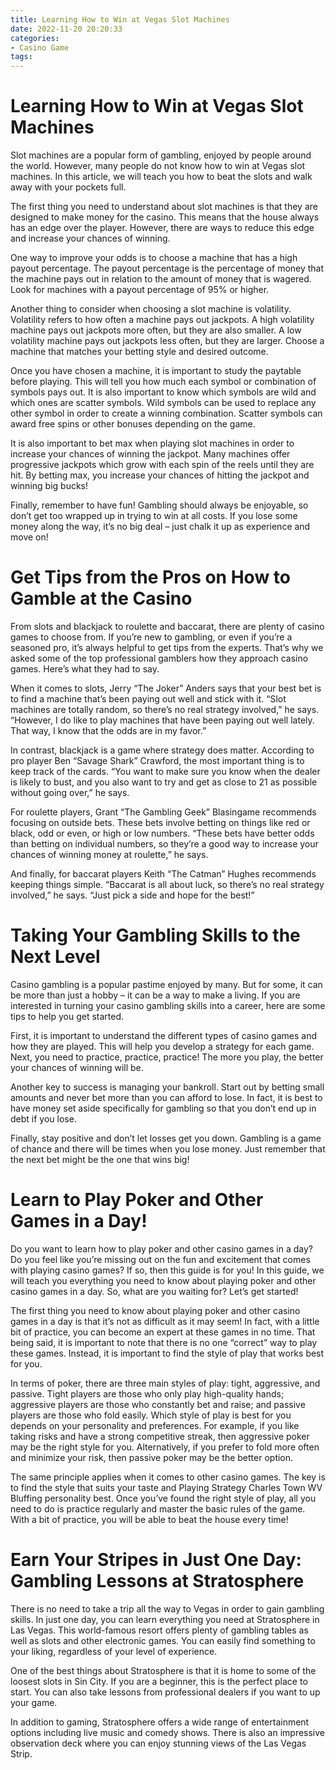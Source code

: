 ```yaml
---
title: Learning How to Win at Vegas Slot Machines
date: 2022-11-20 20:20:33
categories:
- Casino Game
tags:
---
```



#  Learning How to Win at Vegas Slot Machines

Slot machines are a popular form of gambling, enjoyed by people around the world. However, many people do not know how to win at Vegas slot machines. In this article, we will teach you how to beat the slots and walk away with your pockets full.

The first thing you need to understand about slot machines is that they are designed to make money for the casino. This means that the house always has an edge over the player. However, there are ways to reduce this edge and increase your chances of winning.

One way to improve your odds is to choose a machine that has a high payout percentage. The payout percentage is the percentage of money that the machine pays out in relation to the amount of money that is wagered. Look for machines with a payout percentage of 95% or higher.

Another thing to consider when choosing a slot machine is volatility. Volatility refers to how often a machine pays out jackpots. A high volatility machine pays out jackpots more often, but they are also smaller. A low volatility machine pays out jackpots less often, but they are larger. Choose a machine that matches your betting style and desired outcome.

Once you have chosen a machine, it is important to study the paytable before playing. This will tell you how much each symbol or combination of symbols pays out. It is also important to know which symbols are wild and which ones are scatter symbols. Wild symbols can be used to replace any other symbol in order to create a winning combination. Scatter symbols can award free spins or other bonuses depending on the game.

It is also important to bet max when playing slot machines in order to increase your chances of winning the jackpot. Many machines offer progressive jackpots which grow with each spin of the reels until they are hit. By betting max, you increase your chances of hitting the jackpot and winning big bucks!

Finally, remember to have fun! Gambling should always be enjoyable, so don’t get too wrapped up in trying to win at all costs. If you lose some money along the way, it’s no big deal – just chalk it up as experience and move on!

#  Get Tips from the Pros on How to Gamble at the Casino

From slots and blackjack to roulette and baccarat, there are plenty of casino games to choose from. If you’re new to gambling, or even if you’re a seasoned pro, it’s always helpful to get tips from the experts. That’s why we asked some of the top professional gamblers how they approach casino games. Here’s what they had to say.

When it comes to slots, Jerry “The Joker” Anders says that your best bet is to find a machine that’s been paying out well and stick with it. “Slot machines are totally random, so there’s no real strategy involved,” he says. “However, I do like to play machines that have been paying out well lately. That way, I know that the odds are in my favor.”

In contrast, blackjack is a game where strategy does matter. According to pro player Ben “Savage Shark” Crawford, the most important thing is to keep track of the cards. “You want to make sure you know when the dealer is likely to bust, and you also want to try and get as close to 21 as possible without going over,” he says.

For roulette players, Grant “The Gambling Geek” Blasingame recommends focusing on outside bets. These bets involve betting on things like red or black, odd or even, or high or low numbers. “These bets have better odds than betting on individual numbers, so they’re a good way to increase your chances of winning money at roulette,” he says.

And finally, for baccarat players Keith “The Catman” Hughes recommends keeping things simple. “Baccarat is all about luck, so there’s no real strategy involved,” he says. “Just pick a side and hope for the best!”

#  Taking Your Gambling Skills to the Next Level

Casino gambling is a popular pastime enjoyed by many. But for some, it can be more than just a hobby – it can be a way to make a living. If you are interested in turning your casino gambling skills into a career, here are some tips to help you get started.

First, it is important to understand the different types of casino games and how they are played. This will help you develop a strategy for each game. Next, you need to practice, practice, practice! The more you play, the better your chances of winning will be.

Another key to success is managing your bankroll. Start out by betting small amounts and never bet more than you can afford to lose. In fact, it is best to have money set aside specifically for gambling so that you don’t end up in debt if you lose.

Finally, stay positive and don’t let losses get you down. Gambling is a game of chance and there will be times when you lose money. Just remember that the next bet might be the one that wins big!

#  Learn to Play Poker and Other Games in a Day!

Do you want to learn how to play poker and other casino games in a day? Do you feel like you’re missing out on the fun and excitement that comes with playing casino games? If so, then this guide is for you! In this guide, we will teach you everything you need to know about playing poker and other casino games in a day. So, what are you waiting for? Let’s get started!

The first thing you need to know about playing poker and other casino games in a day is that it’s not as difficult as it may seem! In fact, with a little bit of practice, you can become an expert at these games in no time. That being said, it is important to note that there is no one “correct” way to play these games. Instead, it is important to find the style of play that works best for you.

In terms of poker, there are three main styles of play: tight, aggressive, and passive. Tight players are those who only play high-quality hands; aggressive players are those who constantly bet and raise; and passive players are those who fold easily. Which style of play is best for you depends on your personality and preferences. For example, if you like taking risks and have a strong competitive streak, then aggressive poker may be the right style for you. Alternatively, if you prefer to fold more often and minimize your risk, then passive poker may be the better option.

The same principle applies when it comes to other casino games. The key is to find the style that suits your taste and Playing Strategy Charles Town WV Bluffing personality best. Once you’ve found the right style of play, all you need to do is practice regularly and master the basic rules of the game. With a bit of practice, you will be able to beat the house every time!

#  Earn Your Stripes in Just One Day: Gambling Lessons at Stratosphere

There is no need to take a trip all the way to Vegas in order to gain gambling skills. In just one day, you can learn everything you need at Stratosphere in Las Vegas. This world-famous resort offers plenty of gambling tables as well as slots and other electronic games. You can easily find something to your liking, regardless of your level of experience.

One of the best things about Stratosphere is that it is home to some of the loosest slots in Sin City. If you are a beginner, this is the perfect place to start. You can also take lessons from professional dealers if you want to up your game.

In addition to gaming, Stratosphere offers a wide range of entertainment options including live music and comedy shows. There is also an impressive observation deck where you can enjoy stunning views of the Las Vegas Strip.
